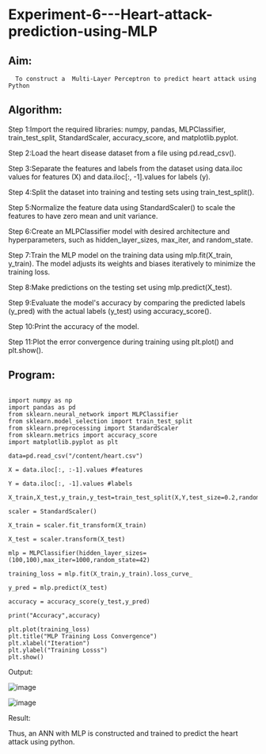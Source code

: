# Experiment-6---Heart-attack-prediction-using-MLP
## Aim:
      To construct a  Multi-Layer Perceptron to predict heart attack using Python
## Algorithm:

Step 1:Import the required libraries: numpy, pandas, MLPClassifier, train_test_split, StandardScaler, accuracy_score, and matplotlib.pyplot.<br>

Step 2:Load the heart disease dataset from a file using pd.read_csv().<br>

Step 3:Separate the features and labels from the dataset using data.iloc values for features (X) and data.iloc[:, -1].values for labels (y).<br>

Step 4:Split the dataset into training and testing sets using train_test_split().<br>

Step 5:Normalize the feature data using StandardScaler() to scale the features to have zero mean and unit variance.<br>

Step 6:Create an MLPClassifier model with desired architecture and hyperparameters, such as hidden_layer_sizes, max_iter, and random_state.<br>

Step 7:Train the MLP model on the training data using mlp.fit(X_train, y_train). The model adjusts its weights and biases iteratively to minimize the training loss.<br>

Step 8:Make predictions on the testing set using mlp.predict(X_test).<br>

Step 9:Evaluate the model's accuracy by comparing the predicted labels (y_pred) with the actual labels (y_test) using accuracy_score().<br>

Step 10:Print the accuracy of the model.<br>

Step 11:Plot the error convergence during training using plt.plot() and plt.show().<br>

## Program:
~~~

import numpy as np 
import pandas as pd 
from sklearn.neural_network import MLPClassifier 
from sklearn.model_selection import train_test_split 
from sklearn.preprocessing import StandardScaler 
from sklearn.metrics import accuracy_score 
import matplotlib.pyplot as plt

data=pd.read_csv("/content/heart.csv")

X = data.iloc[:, :-1].values #features

Y = data.iloc[:, -1].values #labels

X_train,X_test,y_train,y_test=train_test_split(X,Y,test_size=0.2,random_state=42)

scaler = StandardScaler() 

X_train = scaler.fit_transform(X_train)

X_test = scaler.transform(X_test)

mlp = MLPClassifier(hidden_layer_sizes=(100,100),max_iter=1000,random_state=42)

training_loss = mlp.fit(X_train,y_train).loss_curve_

y_pred = mlp.predict(X_test)

accuracy = accuracy_score(y_test,y_pred)

print("Accuracy",accuracy)

plt.plot(training_loss)
plt.title("MLP Training Loss Convergence") 
plt.xlabel("Iteration") 
plt.ylabel("Training Losss") 
plt.show()
~~~

Output:

![image](https://github.com/BHARATHWAJRAMESH/Experiment-6---Heart-attack-prediction-using-MLP/assets/119394248/590c466d-8152-45c0-a615-1ffefe1f3863)


![image](https://github.com/BHARATHWAJRAMESH/Experiment-6---Heart-attack-prediction-using-MLP/assets/119394248/416be89c-d536-4903-b470-50e4903e9dd4)



Result:

 Thus, an ANN with MLP is constructed and trained to predict the heart attack using python.
     

